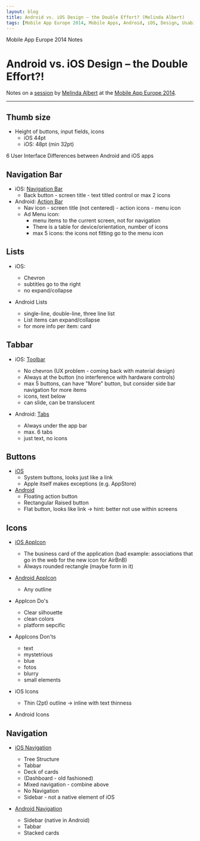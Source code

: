 ```yaml
---
layout: blog
title: Android vs. iOS Design – the Double Effort? (Melinda Albert)
tags: [Mobile App Europe 2014, Mobile Apps, Android, iOS, Design, Usability]
---
```


Mobile App Europe 2014 Notes

Android vs. iOS Design – the Double Effort?!
===
Notes on a [session](http://mobileappeurope.com/talks/android-vs-ios-design-double-effort/ "Android vs. iOS Design – the Double Effort?!")
by [Melinda Albert](http://www.melinde-albert.de "Melinda Albert")
at the [Mobile App Europe 2014](http://mobileappeurope.com/).

---

## Thumb size
* Height of buttons, input fields, icons
	* iOS 44pt
	* iOS: 48pt (min 32pt)

6 User Interface Differences between Android and iOS apps

## Navigation Bar
* iOS: [Navigation Bar](https://developer.apple.com/library/ios/documentation/userexperience/conceptual/mobilehig/Bars.html#//apple_ref/doc/uid/TP40006556-CH12-SW3)
	* Back button - screen title - text titled control or max 2 icons
* Android: [Action Bar](http://developer.android.com/guide/topics/ui/actionbar.html)
	* Nav icon - screen title (not centered) - action icons - menu icon
	* Ad Menu icon:
		* menu items to the current screen, not for navigation
		* There is a table for device/orientation, number of icons
		* max 5 icons: the icons not fitting go to the menu icon 

## Lists
* iOS:
	* Chevron
	* subtitles go to the right
	* no expand/collapse

* Android Lists
	* single-line, double-line, three line list
	* List items can expand/collapse
	* for more info per item: card

## Tabbar
* iOS: [Toolbar](https://developer.apple.com/library/ios/documentation/userexperience/conceptual/mobilehig/Bars.html#//apple_ref/doc/uid/TP40006556-CH12-SW4)
	* No chevron (UX problem - coming back with material design)
	* Always at the button (no interference with hardware controls)
	* max 5 buttons, can have "More" button, but consider side bar navigation for more items
	* icons, text below
	* can slide, can be translucent

* Android: [Tabs](http://developer.android.com/design/building-blocks/tabs.html)
	* Always under the app bar
	* max. 6 tabs
	* just text, no icons

## Buttons
* [iOS](https://developer.apple.com/library/iOS/documentation/userexperience/conceptual/UIKitUICatalog/UIButton.html)
	* System buttons, looks just like a link
	* Apple itself makes exceptions (e.g. AppStore)
* [Android](http://developer.android.com/guide/topics/ui/controls/button.html)
	* Floating action button
	* Rectangular Raised button
	* Flat button, looks like link -> hint: better not use within screens

## Icons
* [iOS AppIcon](https://developer.apple.com/library/iOS/documentation/userexperience/conceptual/mobilehig/AppIcons.html)
	* The business card of the application (bad example: associations that go in the web for the new icon for AirBnB)
	* Always rounded rectangle (maybe form in it)

* [Android AppIcon](http://developer.android.com/design/style/iconography.html)
	* Any outline

* AppIcon Do's
	* Clear silhouette
	* clean colors
	* platform sepcific

* AppIcons Don'ts
	* text
	* mystetrious
	* blue
	* fotos
	* blurry
	* small elements

* iOS Icons
	* Thin (2pt) outline -> inline with text thinness 
* Android Icons

## Navigation
* [iOS Navigation](https://developer.apple.com/library/ios/documentation/userexperience/conceptual/mobilehig/Navigation.html)
	* Tree Structure
	* Tabbar
	* Deck of cards
	* (Dashboard - old fashioned)
	* Mixed navigation - combine above
	* No Navigation
	* Sidebar - not a native element of iOS

* [Android Navigation](https://developer.android.com/training/design-navigation/index.html)
	* Sidebar (native in Android)
	* Tabbar
	* Stacked cards